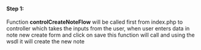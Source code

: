 #### Step 1:

Function **controlCreateNoteFlow** will be called first from index.php to controller which takes the inputs from the user, when user enters data in note new create form and click on save this function will call and using the wsdl it will create the new note 

